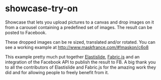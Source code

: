 showcase-try-on
===============

Showcase that lets you upload pictures to a canvas and drop images on it from a carousel containing a predefined set of images.
The result can be posted to Facebook.

These dropped images can be re sized, translated and/or rotated.
You can see a working example at http://www.maskfrance.com/#!maskon/c6o8

This example pretty much put together <a href="https://github.com/codrops/Elastislide">Elastislide</a>, <a href="https://github.com/kangax/fabric.js/">Fabric.js</a> and an integration of the Facebook API to publish the result to FB. A big thank you to all the contributors of Elastislide and Fabric.js for the amazing work they did and for allowing people to freely benefit from it.
